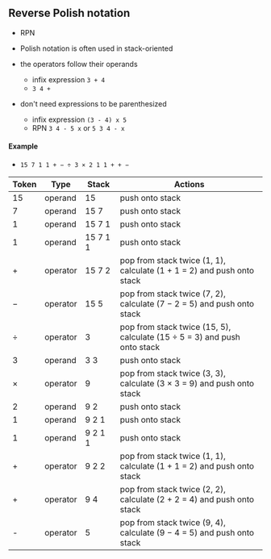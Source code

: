 ## Reverse Polish notation
* RPN
* Polish notation is often used in stack-oriented

* the operators follow their operands
    * infix expression `3 + 4`
    * `3 4 +`
* don't need expressions to be parenthesized
    * infix expression `(3 - 4) x 5`
    * RPN `3 4 - 5 x` or `5 3 4 - x`

#### Example
* `15 7 1 1 + − ÷ 3 × 2 1 1 + + −`

Token   | Type      | Stack     | Actions
------  | ------    | ------    | ------
15      | operand   | 15        | push onto stack
7       | operand   | 15 7      | push onto stack
1       | operand   | 15 7 1    | push onto stack
1       | operand   | 15 7 1 1  | push onto stack   
+       | operator  | 15 7 2    | pop from stack twice (1, 1), calculate (1 + 1 = 2) and push onto stack
−       | operator  | 15 5      | pop from stack twice (7, 2), calculate (7 − 2 = 5) and push onto stack
÷       | operator  | 3         | pop from stack twice (15, 5), calculate (15 ÷ 5 = 3) and push onto stack
3       | operand   | 3 3       | push onto stack
×       | operator  | 9         | pop from stack twice (3, 3), calculate (3 × 3 = 9) and push onto stack
2       | operand   | 9 2       | push onto stack
1       | operand   | 9 2 1     | push onto stack
1       | operand   | 9 2 1 1   | push onto stack
+       | operator  | 9 2 2     | pop from stack twice (1, 1), calculate (1 + 1 = 2) and push onto stack
+       | operator  | 9 4       | pop from stack twice (2, 2), calculate (2 + 2 = 4) and push onto stack
-       | operator  | 5         | pop from stack twice (9, 4), calculate (9 − 4 = 5) and push onto stack
